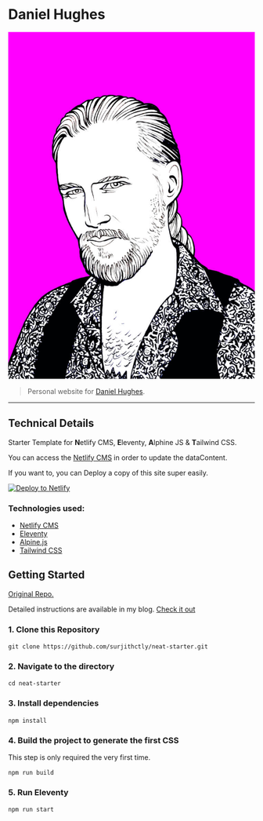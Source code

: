# Daniel Hughes

![photo](src/static/img/banner.jpg)

> Personal website for [Daniel Hughes](https://danielhughes.netlify.app).

---

## Technical Details

Starter Template for **N**etlify CMS, **E**leventy, **A**lphine JS & **T**ailwind CSS.

You can access the [Netlify CMS](https://danielhughes.netlify.app/admin) in order to update the dataContent.

If you want to, you can Deploy a copy of this site super easily.

<a href="https://app.netlify.com/start/deploy?repository=https://github.com/cyrilf/danielhughes&amp;stack=cms"><img src="https://www.netlify.com/img/deploy/button.svg" alt="Deploy to Netlify" /></a>

### Technologies used:

- [Netlify CMS](https://www.netlifycms.org/)
- [Eleventy](https://www.11ty.dev/)
- [Alpine.js](https://github.com/alpinejs/alpine)
- [Tailwind CSS](https://tailwindcss.com/)

## Getting Started

[Original Repo.](https://github.com/surjithctly/neat-starter)

Detailed instructions are available in my blog. [Check it out](https://blog.surjithctly.in/neat-stack-create-a-static-website-with-netlify-cms-eleventy-alpinejs-and-tailwindcss)

### 1\. Clone this Repository

```
git clone https://github.com/surjithctly/neat-starter.git
```

### 2\. Navigate to the directory

```
cd neat-starter
```

### 3\. Install dependencies

```
npm install
```

### 4\. Build the project to generate the first CSS

This step is only required the very first time.

```
npm run build
```

### 5\. Run Eleventy

```
npm run start
```
